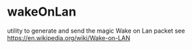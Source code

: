 # wakeOnLan
utility to generate and send the magic Wake on Lan packet
see https://en.wikipedia.org/wiki/Wake-on-LAN
